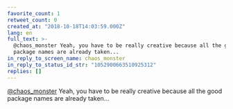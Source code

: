 ```yaml
---
favorite_count: 1
retweet_count: 0
created_at: "2018-10-18T14:03:59.000Z"
lang: en
full_text: >-
  @chaos_monster Yeah, you have to be really creative because all the good
  package names are already taken...
in_reply_to_screen_name: chaos_monster
in_reply_to_status_id_str: "1052900663510925312"
replies: []
---
```


[@chaos_monster](https://twitter.com/chaos_monster) Yeah, you have to be really
creative because all the good package names are already taken...
